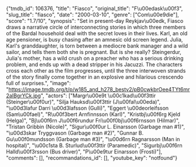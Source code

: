 {"tmdb_id": 106376, "title": "Fiasco", "original_title": "F\u00edask\u00f3", "slug_title": "fiasco", "date": "2000-03-10", "genre": ["Com\u00e9die"], "score": "1.7/10", "synopsis": "Set in present-day Reykjav\u00edk, Fiasco draws a narrative circle of interconnecting stories in which three members of the Bardal household deal with the secret loves in their lives. Karl, an old age pensioner, is busy chasing after an amnesic old screen legend. Julia, Karl's granddaughter, is torn between a mediocre bank manager and a wild sailor, and tells them both she is pregnant. But is she really? Steingerdur, Julia's mother, has a wild crush on a preacher who has a serious drinking problem, and ends up with a dead stripper in his Jacuzzi. The characters cross each other as the film progresses, until the three interwoven strands of the story finally come together in an explosive and hilarious crescendo full of surprises.", "image": "https://image.tmdb.org/t/p/w185_and_h278_bestv2/pB0cwkbrOee4TYt6mr2aIBgrYCk.jpg", "actors": ["Margr\u00e9t \u00c1kad\u00f3ttir (Steinger\u00f0ur)", "Silja Hauksd\u00f3ttir (J\u00fal\u00eda)", "\u00d3lafur Darri \u00d3lafsson (Gulli)", "Eggert \u00deorleifsson (Sam\u00fael)", "R\u00f3bert Arnfinnsson (Karl)", "Kristbj\u00f6rg Kjeld (Helga)", "Bj\u00f6rn J\u00f6rundur Fri\u00f0bj\u00f6rnsson (Hilmar)", "Tristan Gribbin (Nicole)", "Sigur\u00f0ur L. Einarsson (Garbage man #1)", "\u00d3skar Tryggvason (Garbage man #2)", "Gunnar B. Gu\u00f0mundsson (Garbage man #3)", "\u00d6rn Ragnarsson (Man in hospital)", "\u00c1sta B. Sturlud\u00f3ttir (Paramedic)", "Sigurbj\u00f6rn Halld\u00f3rsson (Bus driver)", "P\u00e9tur Einarsson (Frosti)"], "comments": [], "recommandations_id": [], "youtube_key": "notfound"}